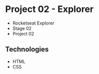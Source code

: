 # Project 02 - Explorer

* Rocketseat Explorer
* Stage 02
* Project 02

## Technologies

* HTML
* CSS
